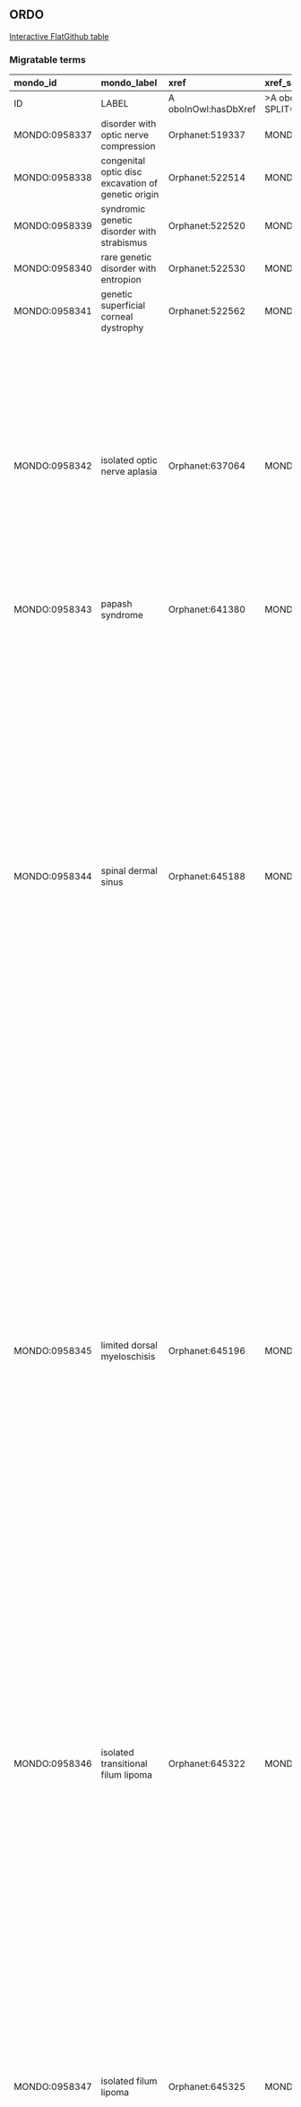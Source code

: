 ## ORDO
[Interactive FlatGithub table](https://flatgithub.com/monarch-initiative/mondo-ingest?filename=src/ontology/slurp/ordo.tsv)

### Migratable terms
| mondo_id      | mondo_label                                         | xref                 | xref_source                | original_label                                      | definition                                                                                                                                                                                                                                                                                                                                                                                                                                                                                                                                                                                                                                                                      | parents                                                 |
|:--------------|:----------------------------------------------------|:---------------------|:---------------------------|:----------------------------------------------------|:--------------------------------------------------------------------------------------------------------------------------------------------------------------------------------------------------------------------------------------------------------------------------------------------------------------------------------------------------------------------------------------------------------------------------------------------------------------------------------------------------------------------------------------------------------------------------------------------------------------------------------------------------------------------------------|:--------------------------------------------------------|
| ID            | LABEL                                               | A oboInOwl:hasDbXref | >A oboInOwl:source SPLIT=| |                                                     | A IAO:0000115                                                                                                                                                                                                                                                                                                                                                                                                                                                                                                                                                                                                                                                                   | SC %                                                    |
| MONDO:0958337 | disorder with optic nerve compression               | Orphanet:519337      | MONDO:equivalentTo         | Disorder with optic nerve compression               |                                                                                                                                                                                                                                                                                                                                                                                                                                                                                                                                                                                                                                                                                 | MONDO:8000033                                           |
| MONDO:0958338 | congenital optic disc excavation of genetic origin  | Orphanet:522514      | MONDO:equivalentTo         | Congenital optic disc excavation of genetic origin  |                                                                                                                                                                                                                                                                                                                                                                                                                                                                                                                                                                                                                                                                                 | MONDO:8000033|MONDO:0026186                             |
| MONDO:0958339 | syndromic genetic disorder with strabismus          | Orphanet:522520      | MONDO:equivalentTo         | Syndromic genetic disorder with strabismus          |                                                                                                                                                                                                                                                                                                                                                                                                                                                                                                                                                                                                                                                                                 | MONDO:8000033                                           |
| MONDO:0958340 | rare genetic disorder with entropion                | Orphanet:522530      | MONDO:equivalentTo         | Rare genetic disorder with entropion                |                                                                                                                                                                                                                                                                                                                                                                                                                                                                                                                                                                                                                                                                                 | MONDO:8000033                                           |
| MONDO:0958341 | genetic superficial corneal dystrophy               | Orphanet:522562      | MONDO:equivalentTo         | Genetic superficial corneal dystrophy               |                                                                                                                                                                                                                                                                                                                                                                                                                                                                                                                                                                                                                                                                                 | MONDO:8000033                                           |
| MONDO:0958342 | isolated optic nerve aplasia                        | Orphanet:637064      | MONDO:equivalentTo         | Isolated optic nerve aplasia                        | A rare developmental defect during embryogenesis characterized by congenital absence of the optic nerve head, optic nerve fibers, retinal ganglion cells, and retinal blood vessels in a malformed eye. It often occurs unilaterally with otherwise normal brain development. In bilateral cases it is accompanied by other central nervous system malformations.                                                                                                                                                                                                                                                                                                               | MONDO:0026186|MONDO:0020145|MONDO:8000034|MONDO:8000030 |
| MONDO:0958343 | papash syndrome                                     | Orphanet:641380      | MONDO:equivalentTo         | PAPASH syndrome                                     |                                                                                                                                                                                                                                                                                                                                                                                                                                                                                                                                                                                                                                                                                 | MONDO:0000001|MONDO:8000034                             |
| MONDO:0958344 | spinal dermal sinus                                 | Orphanet:645188      | MONDO:equivalentTo         | Spinal dermal sinus                                 | A rare closed dysraphism with stalk characterized by a dorsal midline dermal sinus tract lined by keratinizing stratified squamous epithelium extending to the the intrathecal space. Other components such as hair follicles and shafts, mesenchymal derivatives (blood vessels and fibrous tissue) and occasionally nerve fibers can be observed. Inflamed granulation tissue containing mixed neutrophils, plasma cells, lymphocytes, and histiocytes is consistently found in the tract. It can also be associated with an intradural dermoid cyst. This malformation is at risk to cause intrathecal infections (meningitis, empyema) that justify a prophylactic surgery. | MONDO:0958259|MONDO:8000034|MONDO:8000030               |
| MONDO:0958345 | limited dorsal myeloschisis                         | Orphanet:645196      | MONDO:equivalentTo         | Limited dorsal myeloschisis                         | A rare dysraphic abnormality characterized by a persistent connection between the neural tissue and overlying skin. The stalk-like connection consists of a fibroneural tract (mainly composed of fibrous attenuated mesenchymal tissue and neural elements without an epithelial lining) connecting the skin lesion to the underlying dorsal surface of the spinal cord. Fibroneural stalk varies in thickness and complexity and they pass through the deep fascia, a bifid lamina/ the interspinous ligament, and the dura. It can be associated with filum anomaly. Chiari II malformation is not present.                                                                  | MONDO:0958259|MONDO:8000033                             |
| MONDO:0958346 | isolated transitional filum lipoma                  | Orphanet:645322      | MONDO:equivalentTo         | Isolated transitional filum lipoma                  | A rare dysraphic abnormality characterized by the infiltration of fatty tissue localized in the filum terminale, with abnormal conus shape. The spinal cord is typically attenuated and the limit between its end and the fatty filum is hard to distinguish. There are no additional spinal cord malformation, but it can be associated with vertebral abnormalities, anorectal malformation or other syndromic condition. It is named transitional for its intermediate image between an isolated filum lipoma and a terminal conus region lipoma.                                                                                                                            | MONDO:8000034|MONDO:8000030                             |
| MONDO:0958347 | isolated filum lipoma                               | Orphanet:645325      | MONDO:equivalentTo         | Isolated filum lipoma                               | A rare dysraphic abnormality characterized by the infiltration of fatty tissue localized in the filum terminale, thickens and loses its flexibility, with normal conus shape, regardless of conus level. There is no other spinal cord malformation associated, but it can be associated with extraspinal malformation (ex: anorectal malformation) or syndromic situation.                                                                                                                                                                                                                                                                                                     | MONDO:8000034|MONDO:8000030                             |
| MONDO:0958348 | retained medullary cord                             | Orphanet:645334      | MONDO:equivalentTo         | Retained medullary cord                             | A rare closed dysraphism with terminal stalk characterized by persistant rudimentary spinal cord below conus. It contains non-functional neural tissue and is typically isolated. The diagnostic is suggested by attenuated conus without fat, further confirmed by pathological analysis (glioneuronal core with ependyma-lined lumen, nerve roots, and dorsal root ganglia). Differential diagnostic with intraoperative neurophysiological monitoring is mandatory as neuroimaging fails to distinguish it from functional conus.                                                                                                                                            | MONDO:0958259|MONDO:8000034|MONDO:8000030               |
| MONDO:0958349 | dorsal spinal cord lipoma                           | Orphanet:645362      | MONDO:equivalentTo         | Dorsal spinal cord lipoma                           | A rare lipomatous, dysraphic malformation characterized by attachment to the dorsal surface of the spinal cord but not extending to the conus. It can be associated with others features such as a stalk and vertebral bone abnormalities.                                                                                                                                                                                                                                                                                                                                                                                                                                      | MONDO:0958260|MONDO:8000034|MONDO:8000030               |
| MONDO:0958350 | conus spinal cord lipoma                            | Orphanet:645367      | MONDO:equivalentTo         | Conus spinal cord lipoma                            | A rare lipomatous, dysraphic malformation characterized by lipoma located wholly or partially at the conus.                                                                                                                                                                                                                                                                                                                                                                                                                                                                                                                                                                     | MONDO:0958260|MONDO:8000033                             |
| MONDO:0958351 | hemi-myeloschisis                                   | Orphanet:645393      | MONDO:equivalentTo         | Hemi-myeloschisis                                   | A very rare form of composite dysraphism characterized by the presence of a split cord malformation and a myeloschisis on one of the two hemicords. Hemicords can be in a single dural sac or in two separated dural sacs. Other spinal cord malformations can be associated. Due to the comparable prognosis it is considered as a subtype of myeloschisis.                                                                                                                                                                                                                                                                                                                    | MONDO:0958076|MONDO:8000031                             |
| MONDO:0958352 | true myeloschisis                                   | Orphanet:645401      | MONDO:equivalentTo         | True myeloschisis                                   | A rare open neural tube defect characterized by no other malformation than myeloschisis (spina bifida with a neural placode exposed at or below the skin plane and Chiari II malformation).                                                                                                                                                                                                                                                                                                                                                                                                                                                                                     | MONDO:0958076|MONDO:8000031                             |
| MONDO:0958353 | intermediate collagen vi-related muscular dystrophy | Orphanet:646113      | MONDO:equivalentTo         | Intermediate collagen VI-related muscular dystrophy |                                                                                                                                                                                                                                                                                                                                                                                                                                                                                                                                                                                                                                                                                 | MONDO:8000034|MONDO:0958077|MONDO:0000001               |
| MONDO:0958354 | genetic central precocious puberty in female        | Orphanet:650077      | MONDO:equivalentTo         | Genetic central precocious puberty in female        |                                                                                                                                                                                                                                                                                                                                                                                                                                                                                                                                                                                                                                                                                 | MONDO:8000034|MONDO:0000001                             |
| MONDO:0958355 | secondary central precocious puberty in female      | Orphanet:650082      | MONDO:equivalentTo         | Secondary central precocious puberty in female      |                                                                                                                                                                                                                                                                                                                                                                                                                                                                                                                                                                                                                                                                                 | MONDO:0000001|MONDO:8000034                             |
| MONDO:0958356 | primary central precocious puberty in male          | Orphanet:650087      | MONDO:equivalentTo         | Primary central precocious puberty in male          |                                                                                                                                                                                                                                                                                                                                                                                                                                                                                                                                                                                                                                                                                 | MONDO:8000034|MONDO:0000001|MONDO:0958270               |
| MONDO:0958357 | secondary central precocious puberty in male        | Orphanet:650092      | MONDO:equivalentTo         | Secondary central precocious puberty in male        |                                                                                                                                                                                                                                                                                                                                                                                                                                                                                                                                                                                                                                                                                 | MONDO:0958270|MONDO:8000034|MONDO:0000001               |
| MONDO:0968955 | hypocalcified amelogenesis imperfecta               | Orphanet:100032      | MONDO:equivalentTo         | Hypocalcified amelogenesis imperfecta               |                                                                                                                                                                                                                                                                                                                                                                                                                                                                                                                                                                                                                                                                                 | MONDO:8000031|MONDO:0019507                             |